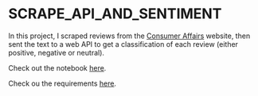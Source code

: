 # SCRAPE_API_AND_SENTIMENT

In this project, I scraped reviews from the [Consumer Affairs](https://www.consumeraffairs.com/) website, then sent the text to a web API to get a classification of each review (either positive, negative or neutral).

Check out the notebook [here](https://github.com/mwtichen/SCRAPE_API_AND_SENTIMENT/blob/master/SCRAPE_API_AND_SENTIMENT.ipynb).

Check ou the requirements [here](https://github.com/mwtichen/SCRAPE_API_AND_SENTIMENT/blob/master/Requirements.txt).

